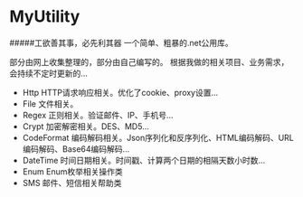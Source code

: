 # MyUtility
#####工欲善其事，必先利其器
一个简单、粗暴的.net公用库。  

部分由网上收集整理的，部分由自己编写的。 根据我做的相关项目、业务需求，会持续不定时更新的...
  * Http  HTTP请求响应相关。优化了cookie、proxy设置...
  * File  文件相关。
  * Regex  正则相关。验证邮件、IP、手机号...
  * Crypt  加密解密相关。DES、MD5...
  * CodeFormat  编码解码相关。Json序列化和反序列化、HTML编码解码、URL编码解码、Base64编码解码...
  * DateTime  时间日期相关。时间戳、计算两个日期的相隔天数小时数...
  * Enum  Enum枚举相关操作类
  * SMS  邮件、短信相关帮助类

